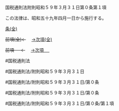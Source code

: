 国税通則法附則昭和５９年３月３１日第０条第１項

この法律は、昭和五十九年四月一日から施行する。

[条(全)](国税通則法＿＿＿＿附則昭和５９年３月３１日第０条_.md)

~~前項(全)←~~　  [→次項(全)](国税通則法＿＿＿＿附則昭和５９年３月３１日第０条第２項_.md)

~~前項 　 ←~~　  [→次項 　 ](国税通則法＿＿＿＿附則昭和５９年３月３１日第０条第２項.md)



#国税通則法

#国税通則法/附則昭和５９年３月３１日

#国税通則法/附則昭和５９年３月３１日/第０条

#国税通則法/附則昭和５９年３月３１日/第０条

#国税通則法/附則昭和５９年３月３１日/第０条/第１項

